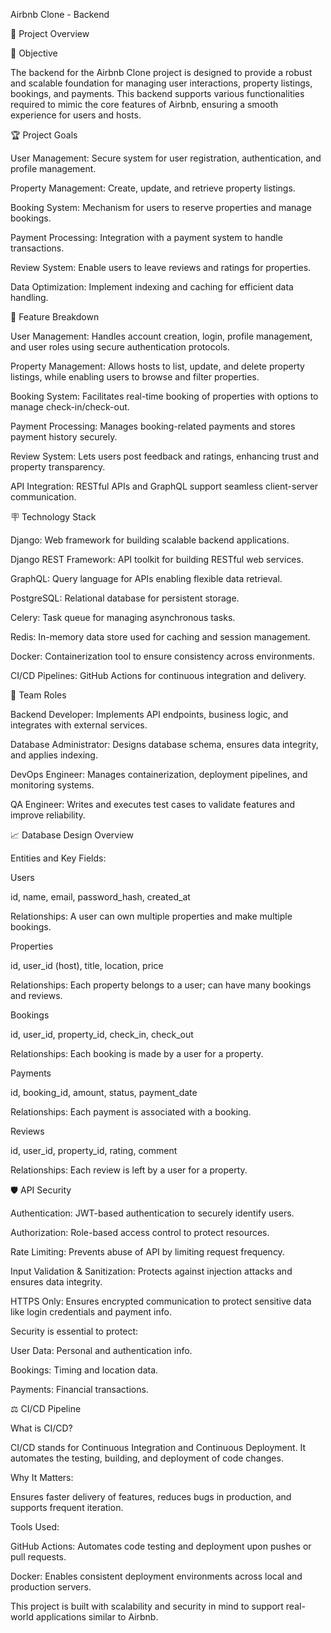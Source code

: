 Airbnb Clone - Backend

📍 Project Overview

🚀 Objective

The backend for the Airbnb Clone project is designed to provide a robust and scalable foundation for managing user interactions, property listings, bookings, and payments. This backend supports various functionalities required to mimic the core features of Airbnb, ensuring a smooth experience for users and hosts.

🏆 Project Goals

User Management: Secure system for user registration, authentication, and profile management.

Property Management: Create, update, and retrieve property listings.

Booking System: Mechanism for users to reserve properties and manage bookings.

Payment Processing: Integration with a payment system to handle transactions.

Review System: Enable users to leave reviews and ratings for properties.

Data Optimization: Implement indexing and caching for efficient data handling.

📅 Feature Breakdown

User Management: Handles account creation, login, profile management, and user roles using secure authentication protocols.

Property Management: Allows hosts to list, update, and delete property listings, while enabling users to browse and filter properties.

Booking System: Facilitates real-time booking of properties with options to manage check-in/check-out.

Payment Processing: Manages booking-related payments and stores payment history securely.

Review System: Lets users post feedback and ratings, enhancing trust and property transparency.

API Integration: RESTful APIs and GraphQL support seamless client-server communication.

🪧 Technology Stack

Django: Web framework for building scalable backend applications.

Django REST Framework: API toolkit for building RESTful web services.

GraphQL: Query language for APIs enabling flexible data retrieval.

PostgreSQL: Relational database for persistent storage.

Celery: Task queue for managing asynchronous tasks.

Redis: In-memory data store used for caching and session management.

Docker: Containerization tool to ensure consistency across environments.

CI/CD Pipelines: GitHub Actions for continuous integration and delivery.

👥 Team Roles

Backend Developer: Implements API endpoints, business logic, and integrates with external services.

Database Administrator: Designs database schema, ensures data integrity, and applies indexing.

DevOps Engineer: Manages containerization, deployment pipelines, and monitoring systems.

QA Engineer: Writes and executes test cases to validate features and improve reliability.

📈 Database Design Overview

Entities and Key Fields:

Users

id, name, email, password_hash, created_at

Relationships: A user can own multiple properties and make multiple bookings.

Properties

id, user_id (host), title, location, price

Relationships: Each property belongs to a user; can have many bookings and reviews.

Bookings

id, user_id, property_id, check_in, check_out

Relationships: Each booking is made by a user for a property.

Payments

id, booking_id, amount, status, payment_date

Relationships: Each payment is associated with a booking.

Reviews

id, user_id, property_id, rating, comment

Relationships: Each review is left by a user for a property.

🛡️ API Security

Authentication: JWT-based authentication to securely identify users.

Authorization: Role-based access control to protect resources.

Rate Limiting: Prevents abuse of API by limiting request frequency.

Input Validation & Sanitization: Protects against injection attacks and ensures data integrity.

HTTPS Only: Ensures encrypted communication to protect sensitive data like login credentials and payment info.

Security is essential to protect:

User Data: Personal and authentication info.

Bookings: Timing and location data.

Payments: Financial transactions.

⚖️ CI/CD Pipeline

What is CI/CD?

CI/CD stands for Continuous Integration and Continuous Deployment. It automates the testing, building, and deployment of code changes.

Why It Matters:

Ensures faster delivery of features, reduces bugs in production, and supports frequent iteration.

Tools Used:

GitHub Actions: Automates code testing and deployment upon pushes or pull requests.

Docker: Enables consistent deployment environments across local and production servers.

This project is built with scalability and security in mind to support real-world applications similar to Airbnb.

